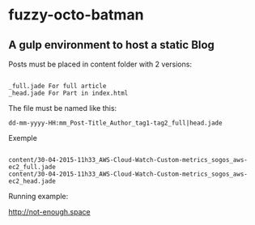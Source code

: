 # fuzzy-octo-batman

## A gulp environment to host a static Blog

Posts must be placed in content folder with 2 versions:

<code>
_full.jade For full article
_head.jade For Part in index.html
</code>

The file must be named like this:

<code>dd-mm-yyyy-HH:mm_Post-Title_Author_tag1-tag2_full|head.jade</code>

Exemple

<code>
content/30-04-2015-11h33_AWS-Cloud-Watch-Custom-metrics_sogos_aws-ec2_full.jade
content/30-04-2015-11h33_AWS-Cloud-Watch-Custom-metrics_sogos_aws-ec2_head.jade
</code>


Running example:

http://not-enough.space
